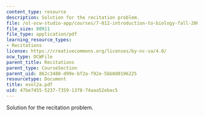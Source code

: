```yaml
---
content_type: resource
description: Solution for the recitation problem.
file: /ol-ocw-studio-app/courses/7-012-introduction-to-biology-fall-2004/47be745552377359137874aaa52ebac5_evol2a.pdf
file_size: 80911
file_type: application/pdf
learning_resource_types:
- Recitations
license: https://creativecommons.org/licenses/by-nc-sa/4.0/
ocw_type: OCWFile
parent_title: Recitations
parent_type: CourseSection
parent_uid: 862c3488-d99e-bf2a-f92e-5bb0d0196225
resourcetype: Document
title: evol2a.pdf
uid: 47be7455-5237-7359-1378-74aaa52ebac5
---
```

Solution for the recitation problem.